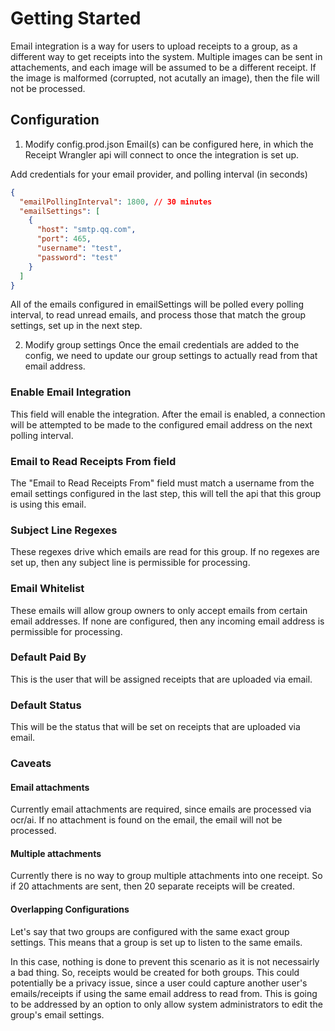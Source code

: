 # Getting Started

Email integration is a way for users to upload receipts to a group, as a different way to get receipts into the system.
Multiple images can be sent in attachements, and each image will be assumed to be a different receipt. If the image is malformed (corrupted, not acutally an image), then the file will not be processed.

## Configuration

1. Modify config.prod.json
   Email(s) can be configured here, in which the Receipt Wrangler api will connect to once the integration is set up.

Add credentials for your email provider, and polling interval (in seconds)

```json
{
  "emailPollingInterval": 1800, // 30 minutes
  "emailSettings": [
    {
      "host": "smtp.qq.com",
      "port": 465,
      "username": "test",
      "password": "test"
    }
  ]
}
```

All of the emails configured in emailSettings will be polled every polling interval, to read unread emails, and process those that match the group settings, set up in the next step.

2. Modify group settings
   Once the email credentials are added to the config, we need to update our group settings to actually read from that email address.

### Enable Email Integration

This field will enable the integration. After the email is enabled, a connection will be attempted to be made to the configured email address on the next polling interval.

### Email to Read Receipts From field

The "Email to Read Receipts From" field must match a username from the email settings configured in the last step, this will tell the api that this group is using this email.

### Subject Line Regexes

These regexes drive which emails are read for this group. If no regexes are set up, then any subject line is permissible for processing.

### Email Whitelist

These emails will allow group owners to only accept emails from certain email addresses. If none are configured, then any incoming email address is permissible for processing.

### Default Paid By

This is the user that will be assigned receipts that are uploaded via email.

### Default Status

This will be the status that will be set on receipts that are uploaded via email.

### Caveats

#### Email attachments

Currently email attachments are required, since emails are processed via ocr/ai. If no attachment is found on the email, the email will not be processed.

#### Multiple attachments

Currently there is no way to group multiple attachments into one receipt. So if 20 attachments are sent, then 20 separate receipts will be created.

#### Overlapping Configurations

Let's say that two groups are configured with the same exact group settings. This means that a group is set up to listen to the same emails.

In this case, nothing is done to prevent this scenario as it is not necessairly a bad thing. So, receipts would be created for both groups.
This could potentially be a privacy issue, since a user could capture another user's emails/receipts if using the same email address to read from. This is going to be addressed by an option to only allow system administrators to edit the group's email settings.
